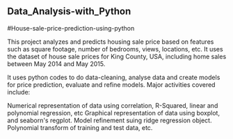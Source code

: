 ## Data_Analysis-with_Python

#House-sale-price-prediction-using-python

This project analyzes and predicts housing sale price based on features such as square footage, number of bedrooms, views, locations, etc. It uses the dataset of house sale prices for King County, USA, including home sales between May 2014 and May 2015.

It uses python codes to do data-cleaning, analyse data and create models for price prediction, evaluate and refine models. Major activities covered include:

Numerical representation of data using correlation, R-Squared, linear and polynomial regression, etc
Graphical representation of data using boxplot, and seaborn's regplot.
Model refinement suing ridge regression object.
Polynomial transform of training and test data, etc.

<!-- Final project for the IBM for Data Analysis module on Data Analysis with Python -->
